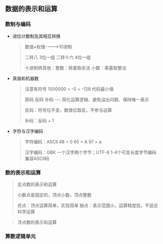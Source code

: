 ## 数据的表示和运算

### 数制与编码

- 进位计数制及其相互转换

  > 数值×权值---->10进制
  >
  > 二转八 3位一组 二转十六 4位一组
  >
  > 十进制转其他：整数：除基取余法 小数：乘基取整法

- 真值和机器数

  > 注意有符号 1000000  = -0 = -128 代码最小值
  >
  > 原码 反码 补码 --- 简化运算逻辑、避免溢出问题、保持唯一表示
  >
  > 反码：符号位不变，数值位取反，不参与运算
  >
  > 补码：反码 + 1

- 字符与汉字编码

  > 字符编码：ASCll 48 = 0 65 = A 97 = a
  >
  > 汉字编码：GBK 一个汉字两个字节；UTF-8 1-4个可变长度字节编码 兼容ASCll码

### 数的表示和运算

> 定点数的表示和运算
>
> 小数点是固定的，顶点小数，顶点整数
>
> 优点：顶点运算简单，实现简单 缺点：表示范围小，运算精度低，不适合科学运算

> 浮点数的表示和运算

### 算数逻辑单元